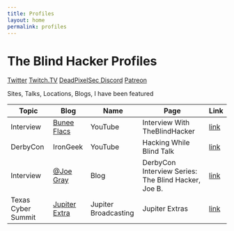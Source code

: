 ```yaml
---
title: Profiles
layout: home
permalink: profiles
---
```


# The Blind Hacker Profiles

[Twitter](https://twitter.com/TheBlindHacker)
[Twitch.TV](https://www.twitch.tv/theblindhacker)
[DeadPixelSec Discord](http://discord.deadpixelsec.com)
[Patreon](https://www.patreon.com/theblindhacker)

Sites, Talks, Locations, Blogs, I have been featured 

|Topic  | Blog  | Name  |  Page  | Link   |
|----|---|---|---|---|
| Interview  | [Bunee Flacs](https://buneeflacs.com/) | YouTube  | Interview With TheBlindHacker   |  [link](https://www.youtube.com/watch?v=KOeWU62Ts4Y)  |
| DerbyCon   | IronGeek | YouTube  | Hacking While Blind Talk  | [link](https://www.youtube.com/watch?v=TmDMh3g2mps)  | 
| Interview | [@Joe Gray](https://twitter.com/C_3PJoe) | Blog | DerbyCon Interview Series: The Blind Hacker, Joe B. | [link](https://medium.com/@_C_3PJoe/derbycon-interview-series-the-blind-hacker-joe-b-453b7518fb7d)
| Texas Cyber Summit| [Jupiter Extra](https://extras.show) | Jupiter Broadcasting | Jupiter Extras | [link](https://extras.show/16) |


